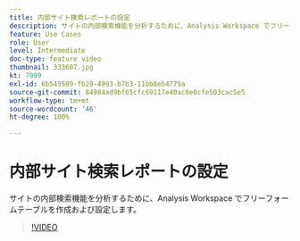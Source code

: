 ```yaml
---
title: 内部サイト検索レポートの設定
description: サイトの内部検索機能を分析するために、Analysis Workspace でフリーフォームテーブルを作成および設定します。
feature: Use Cases
role: User
level: Intermediate
doc-type: feature video
thumbnail: 333607.jpg
kt: 7999
exl-id: 6b545589-fb29-4993-b7b3-11bb8eb4775a
source-git-commit: 84984ad9bf65cfc69117e40ac0e0cfe503cac5e5
workflow-type: tm+mt
source-wordcount: '46'
ht-degree: 100%

---
```


# 内部サイト検索レポートの設定

サイトの内部検索機能を分析するために、Analysis Workspace でフリーフォームテーブルを作成および設定します。

>[!VIDEO](https://video.tv.adobe.com/v/3413473/?quality=12&learn=on&captions=jpn)

